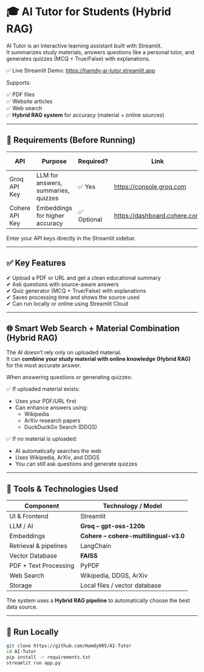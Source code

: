 # 🎓 AI Tutor for Students (Hybrid RAG)

AI Tutor is an interactive learning assistant built with Streamlit.  
It summarizes study materials, answers questions like a personal tutor, and generates quizzes (MCQ + True/False) with explanations.

✅ Live Streamlit Demo: https://hamdy-ai-tutor.streamlit.app  

Supports:

✅ PDF files  
✅ Website articles  
✅ Web search  
✅ **Hybrid RAG system** for accuracy (material + online sources)

---

## 🔐 Requirements (Before Running)

| API | Purpose | Required? | Link | Free Trial |
|-----|---------|-----------|------|------------|
| Groq API Key | LLM for answers, summaries, quizzes | ✅ Yes | https://console.groq.com | ✅ Free trial available |
| Cohere API Key | Embeddings for higher accuracy | ✅ Optional | https://dashboard.cohere.com | ✅ Free trial available |

Enter your API keys directly in the Streamlit sidebar.

---

## ✅ Key Features

✔ Upload a PDF or URL and get a clean educational summary  
✔ Ask questions with source-aware answers  
✔ Quiz generator (MCQ + True/False) with explanations  
✔ Saves processing time and shows the source used  
✔ Can run locally or online using Streamlit Cloud  

---

## 🌐 Smart Web Search + Material Combination (Hybrid RAG)

The AI doesn’t rely only on uploaded material.  
It can **combine your study material with online knowledge (Hybrid RAG)** for the most accurate answer.

When answering questions or generating quizzes:

✅ If uploaded material exists:
- Uses your PDF/URL first  
- Can enhance answers using:
  - Wikipedia  
  - ArXiv research papers  
  - DuckDuckGo Search (DDGS)

✅ If no material is uploaded:
- AI automatically searches the web  
- Uses Wikipedia, ArXiv, and DDGS  
- You can still ask questions and generate quizzes

---

## 🔧 Tools & Technologies Used

| Component | Technology / Model |
|-----------|-------------------|
| UI & Frontend | Streamlit |
| LLM / AI | **Groq – gpt-oss-120b** |
| Embeddings | **Cohere – cohere-multilingual-v3.0** |
| Retrieval & pipelines | LangChain |
| Vector Database | **FAISS** |
| PDF + Text Processing | PyPDF |
| Web Search | Wikipedia, DDGS, ArXiv |
| Storage | Local files / vector database |

The system uses a **Hybrid RAG pipeline** to automatically choose the best data source.

---

## 🚀 Run Locally

```bash
git clone https://github.com/Hamdy005/AI-Tutor
cd AI-Tutor
pip install -r requirements.txt
streamlit run app.py
